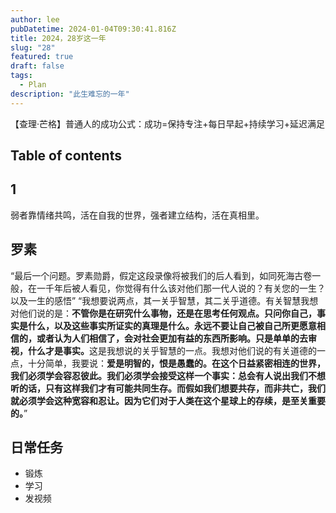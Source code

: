 ```yaml
---
author: lee
pubDatetime: 2024-01-04T09:30:41.816Z
title: 2024，28岁这一年
slug: "28"
featured: true
draft: false
tags:
  - Plan
description: "此生难忘的一年"
---
```


【查理·芒格】普通人的成功公式：成功=保持专注+每日早起+持续学习+延迟满足

## Table of contents

## 1
弱者靠情绪共鸣，活在自我的世界，强者建立结构，活在真相里。

## 罗素
“最后一个问题。罗素勋爵，假定这段录像将被我们的后人看到，如同死海古卷一般，在一千年后被人看见，你觉得有什么该对他们那一代人说的？有关您的一生？以及一生的感悟”
“我想要说两点，其一关乎智慧，其二关乎道德。有关智慧我想对他们说的是：<b>不管你是在研究什么事物，还是在思考任何观点。只问你自己，事实是什么，以及这些事实所证实的真理是什么。永远不要让自己被自己所更愿意相信的，或者认为人们相信了，会对社会更加有益的东西所影响。只是单单的去审视，什么才是事实。</b>这是我想说的关乎智慧的一点。我想对他们说的有关道德的一点，十分简单，我要说：<b>爱是明智的，恨是愚蠢的。在这个日益紧密相连的世界，我们必须学会容忍彼此。我们必须学会接受这样一个事实：总会有人说出我们不想听的话，只有这样我们才有可能共同生存。而假如我们想要共存，而非共亡，我们就必须学会这种宽容和忍让。因为它们对于人类在这个星球上的存续，是至关重要的。</b>”

## 日常任务
- 锻炼
- 学习
- 发视频
